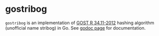 gostribog
=========

`gostribog` is an implementation of [GOST R 34.11-2012][1] hashing algorithm
(unofficial name stribog) in Go. See [godoc page][2] for documentation.


[1]: http://tools.ietf.org/html/rfc6986
[2]: http://godoc.org/github.com/mikhirev/gostribog
